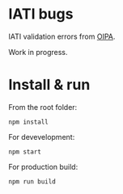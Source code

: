 # IATI bugs

IATI validation errors from <a target="_blank" href="https://github.com/zimmerman-zimmerman/OIPA">OIPA</a>.

Work in progress.

# Install & run

From the root folder:

`npm install`

For devevelopment:

`npm start`

For production build:

`npm run build`

